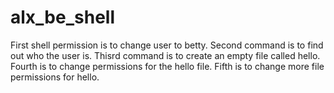 # alx_be_shell
First shell permission is to change user to betty.
Second command is to find out who the user is.
Thisrd command is to create an empty file called hello.
Fourth is to change permissions for the hello file.
Fifth is to change more file permissions for hello.
